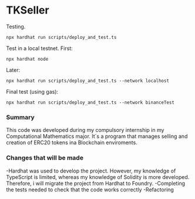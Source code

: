 # TKSeller

Testing.
```
npx hardhat run scripts/deploy_and_test.ts
```
Test in a local testnet. First:
```
npx hardhat node
```
Later:
```
npx hardhat run scripts/deploy_and_test.ts --network localhost
```
Final test (using gas):

```
npx hardhat run scripts/deploy_and_test.ts --network binanceTest
```

### Summary

This code was developed during my compulsory internship in my Computational Mathematics major.
It´s a program that manages selling and creation of ERC20 tokens ina Blockchain enviroments.

### Changes that will be made

-Hardhat was used to develop the project. However, my knowledge of TypeScript is limited, whereas my knowledge of Solidity is more developed. Therefore, i will migrate the project from Hardhat to Foundry.
-Completing the tests needed to check that the code works correctly
-Refactoring

